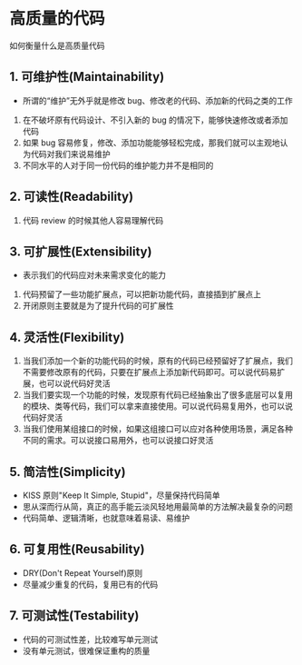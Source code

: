 # 高质量的代码

如何衡量什么是高质量代码

## 1. 可维护性(Maintainability)

- 所谓的“维护”无外乎就是修改 bug、修改老的代码、添加新的代码之类的工作

1. 在不破坏原有代码设计、不引入新的 bug 的情况下，能够快速修改或者添加代码
2. 如果 bug 容易修复，修改、添加功能能够轻松完成，那我们就可以主观地认为代码对我们来说易维护
3. 不同水平的人对于同一份代码的维护能力并不是相同的

## 2. 可读性(Readability)

1. 代码 review 的时候其他人容易理解代码

## 3. 可扩展性(Extensibility)

- 表示我们的代码应对未来需求变化的能力

1. 代码预留了一些功能扩展点，可以把新功能代码，直接插到扩展点上
2. 开闭原则主要就是为了提升代码的可扩展性

## 4. 灵活性(Flexibility)

1. 当我们添加一个新的功能代码的时候，原有的代码已经预留好了扩展点，我们不需要修改原有的代码，只要在扩展点上添加新代码即可。可以说代码易扩展，也可以说代码好灵活
2. 当我们要实现一个功能的时候，发现原有代码已经抽象出了很多底层可以复用的模块、类等代码，我们可以拿来直接使用。可以说代码易复用外，也可以说代码好灵活
3. 当我们使用某组接口的时候，如果这组接口可以应对各种使用场景，满足各种不同的需求。可以说接口易用外，也可以说接口好灵活

## 5. 简洁性(Simplicity)

- KISS 原则"Keep It Simple, Stupid"，尽量保持代码简单
- 思从深而行从简，真正的高手能云淡风轻地用最简单的方法解决最复杂的问题
- 代码简单、逻辑清晰，也就意味着易读、易维护

## 6. 可复用性(Reusability)

- DRY(Don't Repeat Yourself)原则
- 尽量减少重复的代码，复用已有的代码

## 7. 可测试性(Testability)

- 代码的可测试性差，比较难写单元测试
- 没有单元测试，很难保证重构的质量

